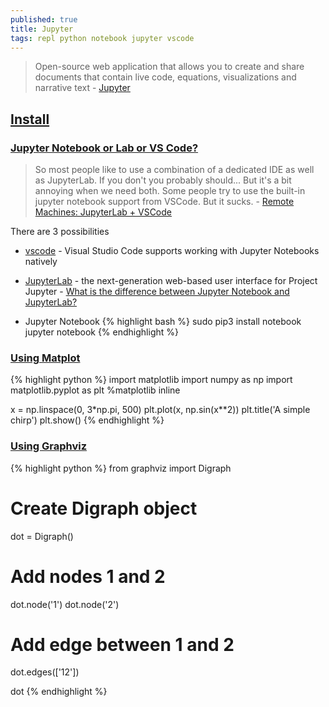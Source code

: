 ```yaml
---
published: true
title: Jupyter
tags: repl python notebook jupyter vscode
---
```

> Open-source web application that allows you to create and share documents that contain live code, equations, visualizations and narrative text - [Jupyter](https://jupyter.org/index.html)

## [Install](https://jupyter.org/install.html)

### [Jupyter Notebook or Lab or VS Code?](https://towardsdatascience.com/jupyter-notebook-or-lab-or-vs-code-b772f8388911)

> So most people like to use a combination of a dedicated IDE as well as JupyterLab. If you don't you probably should... But it's a bit annoying when we need both. Some people try to use the built-in jupyter notebook support from VSCode. But it sucks. - [Remote Machines: JupyterLab + VSCode](https://jejjohnson.github.io/research_journal/tutorials/remote_computing/vscode_jlab/)

There are 3 possibilities
- [vscode](https://towardsdatascience.com/jupyter-is-taking-a-big-overhaul-in-visual-studio-code-d9dc621e5f11) - Visual Studio Code supports working with Jupyter Notebooks natively

- [JupyterLab](https://jupyterlab.readthedocs.io/en/stable/) - the next-generation web-based user interface for Project Jupyter - [What is the difference between Jupyter Notebook and JupyterLab?](https://stackoverflow.com/questions/50982686/what-is-the-difference-between-jupyter-notebook-and-jupyterlab)

- Jupyter Notebook
{% highlight bash %}
sudo pip3 install notebook
jupyter notebook
{% endhighlight %}

### [Using Matplot](https://stackoverflow.com/questions/19410042/how-to-make-ipython-notebook-matplotlib-plot-inline)

{% highlight python %}
import matplotlib
import numpy as np
import matplotlib.pyplot as plt
%matplotlib inline

x = np.linspace(0, 3*np.pi, 500)
plt.plot(x, np.sin(x**2))
plt.title('A simple chirp')
plt.show()
{% endhighlight %}

### [Using Graphviz](https://h1ros.github.io/posts/introduction-to-graphviz-in-jupyter-notebook/)

{% highlight python %}
from graphviz import Digraph
# Create Digraph object
dot = Digraph()

# Add nodes 1 and 2
dot.node('1')
dot.node('2')

# Add edge between 1 and 2
dot.edges(['12'])

dot
{% endhighlight %}
